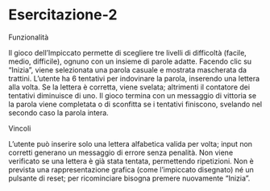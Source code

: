 # Esercitazione-2

Funzionalità

Il gioco dell’Impiccato permette di scegliere tre livelli di difficoltà (facile, medio, difficile), ognuno con un insieme di parole adatte. Facendo clic su “Inizia”, viene selezionata una parola casuale e mostrata mascherata da trattini. L’utente ha 6 tentativi per indovinare la parola, inserendo una lettera alla volta. Se la lettera è corretta, viene svelata; altrimenti il contatore dei tentativi diminuisce di uno. Il gioco termina con un messaggio di vittoria se la parola viene completata o di sconfitta se i tentativi finiscono, svelando nel secondo caso la parola intera.

Vincoli

L’utente può inserire solo una lettera alfabetica valida per volta; input non corretti generano un messaggio di errore senza penalità. Non viene verificato se una lettera è già stata tentata, permettendo ripetizioni. Non è prevista una rappresentazione grafica (come l’impiccato disegnato) né un pulsante di reset; per ricominciare bisogna premere nuovamente “Inizia”. 
